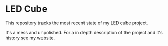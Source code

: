 # LED Cube

This repository tracks the most recent state of my LED cube project.

It's a mess and unpolished. For a in depth description of the project and it's history see [my website](www.williamfheuer.com).